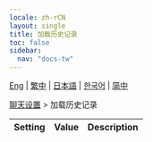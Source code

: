 ```yaml
---
locale: zh-rCN
layout: single
title: 加载历史记录
toc: false
sidebar:
  nav: "docs-tw"
---
```

[Eng](/dancexr/menu/2025.4/chat/load_history) | [繁中](/tw/dancexr/menu/2025.4/chat/load_history) | [日本語](/jp/dancexr/menu/2025.4/chat/load_history) | [한국어](/kr/dancexr/menu/2025.4/chat/load_history) | [简中](/zh/dancexr/menu/2025.4/chat/load_history)

[聊天设置](../menu#聊天设置) > 加载历史记录



| Setting | Value | Description |
| :--- | --- | :--- |
